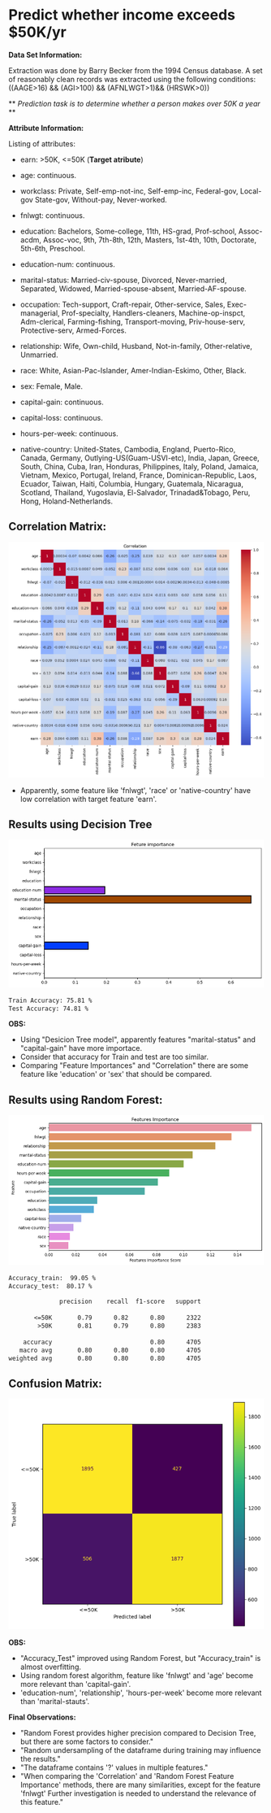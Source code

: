 # **Predict whether income exceeds $50K/yr**

**Data Set Information:**

Extraction was done by Barry Becker from the 1994 Census database. A set of reasonably clean records was extracted using the following conditions: ((AAGE>16) && (AGI>100) && (AFNLWGT>1)&& (HRSWK>0))

** *Prediction task is to determine whether a person makes over 50K a year* **

**Attribute Information:**

Listing of attributes:

* earn: >50K, <=50K (**Target atribute**)

* age: continuous.
* workclass: Private, Self-emp-not-inc, Self-emp-inc, Federal-gov, Local-gov State-gov, Without-pay, Never-worked.
* fnlwgt: continuous.
* education: Bachelors, Some-college, 11th, HS-grad, Prof-school, Assoc-acdm, Assoc-voc, 9th, 7th-8th, 12th, Masters, 1st-4th, 10th, Doctorate, 5th-6th, Preschool.
* education-num: continuous.
* marital-status: Married-civ-spouse, Divorced, Never-married, Separated, Widowed, Married-spouse-absent, Married-AF-spouse.
* occupation: Tech-support, Craft-repair, Other-service, Sales, Exec-managerial, Prof-specialty, Handlers-cleaners, Machine-op-inspct, Adm-clerical, Farming-fishing, Transport-moving, Priv-house-serv, Protective-serv, Armed-Forces.
* relationship: Wife, Own-child, Husband, Not-in-family, Other-relative, Unmarried.
* race: White, Asian-Pac-Islander, Amer-Indian-Eskimo, Other, Black.
* sex: Female, Male.
* capital-gain: continuous.
* capital-loss: continuous.
* hours-per-week: continuous.
* native-country: United-States, Cambodia, England, Puerto-Rico, Canada, Germany, Outlying-US(Guam-USVI-etc), India, Japan, Greece, South, China, Cuba, Iran, Honduras, Philippines, Italy, Poland, Jamaica, Vietnam, Mexico, Portugal, Ireland, France, Dominican-Republic, Laos, Ecuador, Taiwan, Haiti, Columbia, Hungary, Guatemala, Nicaragua, Scotland, Thailand, Yugoslavia, El-Salvador, Trinadad&Tobago, Peru, Hong, Holand-Netherlands.


## Correlation Matrix:

![alt text](https://github.com/Cristhian-Ninanya/Predict_income_exceeds_50K/blob/main/images/correlation.png?raw=true)

* Apparently, some feature like 'fnlwgt', 'race' or 'native-country' have low correlation with target feature 'earn'.

## Results using Decision Tree

![alt text](https://github.com/Cristhian-Ninanya/Predict_income_exceeds_50K/blob/main/images/features_import_tree.png?raw=true)

```
Train Accuracy: 75.81 %
Test Accuracy: 74.81 %
```
**OBS:**
* Using "Desicion Tree model", apparently features "marital-status" and "capital-gain" have more importace.
* Consider that accuracy for Train and test are too similar.
* Comparing "Feature Importances" and "Correlation" there are some feature like 'education' or 'sex' that should be compared.


## Results using Random Forest:

![alt text](https://github.com/Cristhian-Ninanya/Predict_income_exceeds_50K/blob/main/images/features_import_forest.png?raw=true)

```
Accuracy_train:  99.05 %
Accuracy_test:  80.17 %
```

```
              precision    recall  f1-score   support

       <=50K       0.79      0.82      0.80      2322
        >50K       0.81      0.79      0.80      2383

    accuracy                           0.80      4705
   macro avg       0.80      0.80      0.80      4705
weighted avg       0.80      0.80      0.80      4705
```
## Confusion Matrix:

![alt text](https://github.com/Cristhian-Ninanya/Predict_income_exceeds_50K/blob/main/images/conf_matrix.png?raw=true)


**OBS:**
* "Accuracy_Test" improved using Random Forest, but "Accuracy_train" is almost overfitting. 
* Using random forest algorithm, feature like 'fnlwgt' and 'age' become more relevant than 'capital-gain'.
* 'education-num', 'relationship', 'hours-per-week' become more relevant than 'marital-stauts'.

**Final Observations:**

* "Random Forest provides higher precision compared to Decision Tree, but there are some factors to consider."
* "Random undersampling of the dataframe during training may influence the results."
* "The dataframe contains '?' values in multiple features."
* "When comparing the 'Correlation' and 'Random Forest Feature Importance' methods, there are many similarities, except for the feature 'fnlwgt' Further investigation is needed to understand the relevance of this feature."
